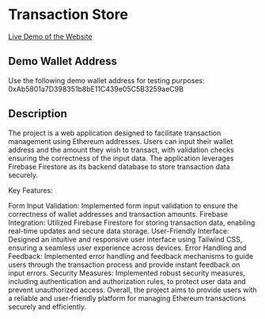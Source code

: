 # Transaction Store

[Live Demo of the Website](https://sharpeai-assignment-vishal.netlify.app/)

## Demo Wallet Address

Use the following demo wallet address for testing purposes:
0xAb5801a7D398351b8bE11C439e05C5B3259aeC9B


## Description

The project is a web application designed to facilitate transaction management using Ethereum addresses. Users can input their wallet address and the amount they wish to transact, with validation checks ensuring the correctness of the input data. The application leverages Firebase Firestore as its backend database to store transaction data securely.

Key Features:

Form Input Validation: Implemented form input validation to ensure the correctness of wallet addresses and transaction amounts.
Firebase Integration: Utilized Firebase Firestore for storing transaction data, enabling real-time updates and secure data storage.
User-Friendly Interface: Designed an intuitive and responsive user interface using Tailwind CSS, ensuring a seamless user experience across devices.
Error Handling and Feedback: Implemented error handling and feedback mechanisms to guide users through the transaction process and provide instant feedback on input errors.
Security Measures: Implemented robust security measures, including authentication and authorization rules, to protect user data and prevent unauthorized access.
Overall, the project aims to provide users with a reliable and user-friendly platform for managing Ethereum transactions securely and efficiently.



